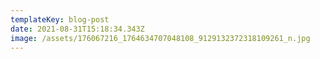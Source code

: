 ```yaml
---
templateKey: blog-post
date: 2021-08-31T15:18:34.343Z
image: /assets/176067216_1764634707048108_9129132372318109261_n.jpg
---
```

